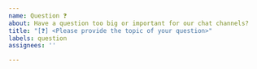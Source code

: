 ```yaml
---
name: Question ❓
about: Have a question too big or important for our chat channels?
title: "[❓] <Please provide the topic of your question>"
labels: question
assignees: ''

---
```



